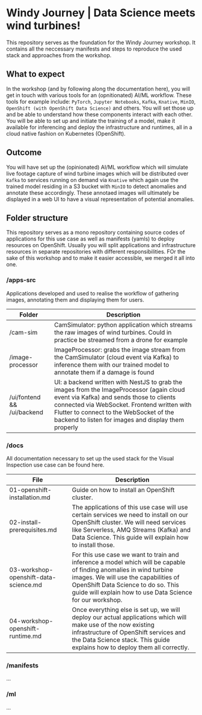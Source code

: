 # Windy Journey | Data Science meets wind turbines!

This repository serves as the foundation for the Windy Journey workshop. It contains all the neccessary manifests and steps to reproduce the used stack and approaches from the workshop.

## What to expect

In the workshop (and by following along the documentation here), you will get in touch with various tools for an (opnitionated) AI/ML workflow. These tools for example include: `PyTorch`, `Jupyter Notebooks`, `Kafka`, `Knative`, `MinIO`, `OpenShift (with OpenShift Data Science)` and others. You will set those up and be able to understand how these components interact with each other. You will be able to set up and initiate the training of a model, make it available for inferencing and deploy the infrastructure and runtimes, all in a cloud native fashion on Kubernetes (OpenShift).

## Outcome

You will have set up the (opinionated) AI/ML workflow which will simulate live footage capture of wind turbine images which will be distributed over `Kafka` to services running on demand via `Knative` which again use the trained model residing in a S3 bucket with `MinIO` to detect anomalies and annotate these accordingly. These annotaed images will ultimately be displayed in a web UI to have a visual representation of potential anomalies.

## Folder structure

This repository serves as a mono repository containing source codes of applications for this use case as well as manifests (yamls) to deploy resources on OpenShift. Usually you will split applications and infrastructure resources in separate repositories with different responsibilities. FOr the sake of this workshop and to make it easier accessible, we merged it all into one.

### /apps-src

Applications developed and used to realise the workflow of gathering images, annotating them and displaying them for users.

| Folder                     | Description                                                                                                                                                                                                                                                                            |
| -------------------------- | -------------------------------------------------------------------------------------------------------------------------------------------------------------------------------------------------------------------------------------------------------------------------------------- |
| /cam-sim                   | CamSimulator: python application which streams the raw images of wind turbines. Could in practice be streamed from a drone for example                                                                                                                                                 |
| /image-processor           | ImageProcessor: grabs the image stream from the CamSimulator (cloud event via Kafka) to inference them with our trained model to annotate them if a damage is found                                                                                                                    |
| /ui/fontend && /ui/backend | UI: a backend written with NestJS to grab the images from the ImageProcessor (again cloud event via Kafka) and sends those to clients connected via WebSocket. Frontend written with Flutter to connect to the WebSocket of the backend to listen for images and display them properly |

### /docs

All documentation necessary to set up the used stack for the Visual Inspection use case can be found here.

| File                                  | Description                                                                                                                                                                                                                                                    |
| ------------------------------------- | -------------------------------------------------------------------------------------------------------------------------------------------------------------------------------------------------------------------------------------------------------------- |
| 01-openshift-installation.md          | Guide on how to install an OpenShift cluster.                                                                                                                                                                                                                  |
| 02-install-prerequisites.md           | The applications of this use case will use certain services we need to install on our OpenShift cluster. We will need services like Serverless, AMQ Streams (Kafka) and Data Science. This guide will explain how to install those.                            |
| 03-workshop-openshift-data-science.md | For this use case we want to train and inference a model which will be capable of finding anomalies in wind turbine images. We will use the capabilities of OpenShift Data Science to do so. This guide will explain how to use Data Science for our workshop. |
| 04-workshop-openshift-runtime.md      | Once everything else is set up, we will deploy our actual applications which will make use of the now existing infrastructure of OpenShift services and the Data Science stack. This guide explains how to deploy them all correctly.                          |

### /manifests

...

### /ml

...
